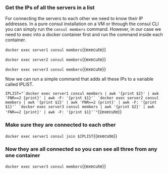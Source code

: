 ### Get the IPs of all the servers in a list
For connecting the servers to each other we need to know their IP addresses. In a pure consul installation on a VM or through the consul CLI you can simply run the `consul members` command. However, in our case we need to exec into a docker container first and run the command inside each container. 

`docker exec server1 consul members`{{execute}}

`docker exec server2 consul members`{{execute}}

`docker exec server3 consul members`{{execute}}

Now we can run a simple command that adds all these IPs to a variable called IPLIST.

``IPLIST="`docker exec server1 consul members | awk '{print $2}' | awk 'FNR==2 {print}' | awk -F: '{print $1}'` `docker exec server2 consul members | awk '{print $2}' | awk 'FNR==2 {print}' | awk -F: '{print $1}'` `docker exec server3 consul members | awk '{print $2}' | awk 'FNR==2 {print}' | awk -F: '{print $1}'`"``{{execute}}

### Make sure they are connected to each other
`docker exec server1 consul join $IPLIST`{{execute}}

### Now they are all connected so you can see all three from any one container
`docker exec server3 consul members`{{execute}}